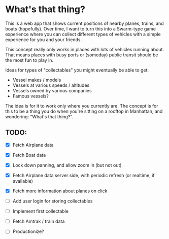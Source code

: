 # What's that thing?

This is a web app that shows current positions of nearby planes, trains, and boats (hopefully). 
Over time, I want to turn this into a Swarm-type game experience where you can collect different types of vehicles with a simple experience for you and your friends.

This concept really only works in places with lots of vehicles running about. That means places with busy ports or (someday) public transit should be the most fun to play in.

Ideas for types of "collectables" you might eventually be able to get:
- Vessel makes / models
- Vessels at various speeds / altitudes
- Vessels owned by various companies
- Famous vessels?

The idea is for it to work only where you currently are. 
The concept is for this to be a thing you do when you're sitting on a rooftop in Manhattan, and wondering: "What's that thing?".


## TODO:
- [x] Fetch Airplane data
- [x] Fetch Boat data
- [x] Lock down panning, and allow zoom in (but not out)
- [x] Fetch Airplane data server side, with periodic refresh (or realtime, if available)
- [x] Fetch more information about planes on click
- [ ] Add user login for storing collectables
- [ ] Implement first collectable
- [ ] Fetch Amtrak / train data
- [ ] Productionize?
 
